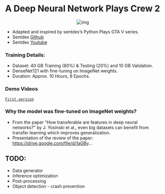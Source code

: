 # A Deep Neural Network Plays Crew 2
 <p align="center"> 
    <img src="https://github.com/mburakbozbey/pycrew2/blob/master/giphy.gif" alt="img">
 </p>
 
- Adapted and inspired by sentdex’s Python Plays GTA V series.
- Sentdex <a href="https://github.com/Sentdex/pygta5" target="_blank">Github</a>
- Sentdex <a href="https://www.youtube.com/watch?v=ks4MPfMq8aQ&list=PLQVvvaa0QuDeETZEOy4VdocT7TOjfSA8a" target="_blank">Youtube</a>

### Training Details:

- Dataset: 40 GB Training (80%) & Testing (20%) and 10 GB Validation.
- DenseNet121 with fine-tuning on ImageNet weights.
- Duration: Approx. 10 Hours, 8 Epochs.

### Demo Videos

<a href="https://www.youtube.com/watch?v=1Ho4b1gUS7Y" target="_blank">`First version`</a>

### Why the model was fine-tuned on ImageNet weights?

- From the paper “How transferable are features in deep neural networks?” by J. Yosinski et al., even big datasets can benefit from transfer learning which improves generalization. 
- Presentation of the review of the paper: https://drive.google.com/file/d/1aGBy...

## TODO:

- Data generator
- Inference optimization
- Post-processing
- Object detection - crash prevention
